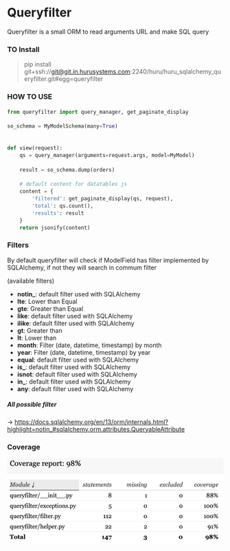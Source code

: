 # Queryfilter

Queryfilter is a small ORM to read arguments URL and make SQL
query

### TO Install

> pip install git+ssh://git@git.in.hurusystems.com:2240/huru/huru_sqlalchemy_queryfilter.git#egg=queryfilter

### HOW TO USE

```python
from queryfilter import query_manager, get_paginate_display

so_schema = MyModelSchema(many=True)


def view(request):
    qs = query_manager(arguments=request.args, model=MyModel)

    result = so_schema.dump(orders)

    # default content for datatables js
    content = {
        'filtered': get_paginate_display(qs, request),
        'total': qs.count(),
        'results': result
    }
    return jsonify(content)
```
### Filters

By default queryfilter will check if ModelField has filter implemented by SQLAlchemy,
if not they will search in commum filter

(available filters)
- **notin_**: default filter used with SQLAlchemy
- **lte**: Lower than Equal
- **gte**: Greater than Equal
- **like**: default filter used with SQLAlchemy
- **ilike**: default filter used with SQLAlchemy
- **gt**: Greater than
- **lt**: Lower than
- **month**: Filter (date, datetime, timestamp) by month
- **year**: Filter (date, datetime, timestamp) by year
- **equal**: default filter used with SQLAlchemy
- **is_**: default filter used with SQLAlchemy
- **isnot**: default filter used with SQLAlchemy
- **in_**: default filter used with SQLAlchemy
- **any**: default filter used with SQLAlchemy

##### All possible filter

-> https://docs.sqlalchemy.org/en/13/orm/internals.html?highlight=notin_#sqlalchemy.orm.attributes.QueryableAttribute

### Coverage

![](./docs/coverage.png)

